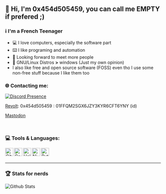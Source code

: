 ## 👋 Hi, I'm  0x454d505459, you can call me EMPTY if prefered ;)

### ℹ️ I'm a French Teenager

- 💻 I love computers, especially the software part
- ⌨️ I like programing and automation
- 👀 Looking forward to meet more people
- 💽 GNU/Linux Distros **>** windows (Just my own opinion)
- I also like free and open source software (FOSS) even tho I use some non-free stuff because I like them too


### 🌐 Contacting me:

[![Discord Presence](https://lanyard.cnrad.dev/api/382960284135849984?borderRadius=10px&idleMessage=Containerized%20inside%20school%20image)](https://discord.com/users/382960284135849984)

[Revolt](https://revolt.chat): 0x454d505459 : 01FFQM2SGX6JZY3KYR6CFT6YNY (id)

<a rel="me" href="https://mastodon.world/@0x454d505459">Mastodon</a>

<br />

### 💻 Tools & Languages:

[<img align="left" alt="GitHub" width="26px" src="https://cdn1.iconfinder.com/data/icons/smallicons-logotypes/32/github-512.png" />][GitHub]
[<img align="left" alt="CodeOSS" width="26px" src="https://upload.wikimedia.org/wikipedia/commons/thumb/9/9a/Visual_Studio_Code_1.35_icon.svg/langfr-70px-Visual_Studio_Code_1.35_icon.svg.png" />][CodeOSS]
[<img align="left" alt="Helix Editor" width="26px" src="https://avatars.githubusercontent.com/u/66235900?s=200&v=4" />][hx]
[<img align="left" alt="Nim" width="26px" src="https://forum.nim-lang.org/images/logo.png" />][Nim]
[<img align="left" alt="Python" width="26px" src="https://i.postimg.cc/sxR9vZVV/python.png" />][Py]

<br />
<br />

---

### 🏆 Stats for nerds

<img align="left" alt="Github Stats" src="https://github-readme-stats-sakujes.vercel.app/api?username=0x454d505459&show_icons=true&hide_title=false&title_color=FFFFFFa&text_color=FFFFFF&bg_color=110,000000,000000&icon_color=28ce60&include_all_commits=true&hide_border=true" />


[GitHub]: https://github.com
[CodeOSS]: https://github.com/microsoft/vscode
[Nim]: https://nim-lang.org
[hx]: https://github.com/helix-editor/helix
[Py]: https://www.python.org/
